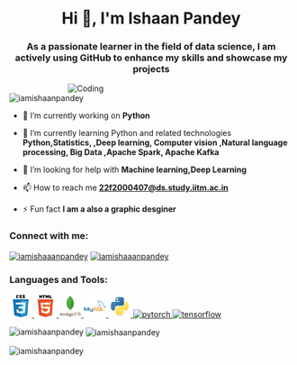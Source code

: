 <h1 align="center">Hi 👋, I'm Ishaan Pandey</h1>
<h3 align="center">As a passionate learner in the field of data science, I am actively using GitHub to enhance my skills and showcase my projects</h3>
<img align="right" alt="Coding" width="400" src="https://www.mjvinnovation.com/wp-content/uploads/2021/07/Etapas-do-Data-Science-para-aplicar-na-sua-empresa.gif">
<p align="left"> <img src="https://komarev.com/ghpvc/?username=iamishaanpandey&label=Profile%20views&color=0e75b6&style=flat" alt="iamishaanpandey" /> </p>

- 🔭 I’m currently working on **Python**

- 🌱 I’m currently learning Python and related technologies **Python,Statistics, ,Deep learning, Computer vision ,Natural language processing, Big Data ,Apache Spark, Apache Kafka**

- 🤝 I’m looking for help with **Machine learning,Deep Learning**

- 📫 How to reach me **22f2000407@ds.study.iitm.ac.in**

- ⚡ Fun fact **I am a also a graphic desginer**

<h3 align="left">Connect with me:</h3>
<p align="left">
<a href="https://linkedin.com/in/iamishaaanpandey" target="blank"><img align="center" src="https://raw.githubusercontent.com/rahuldkjain/github-profile-readme-generator/master/src/images/icons/Social/linked-in-alt.svg" alt="iamishaaanpandey" height="30" width="40" /></a>
<a href="https://instagram.com/iamishaaanpandey" target="blank"><img align="center" src="https://raw.githubusercontent.com/rahuldkjain/github-profile-readme-generator/master/src/images/icons/Social/instagram.svg" alt="iamishaaanpandey" height="30" width="40" /></a>
</p>

<h3 align="left">Languages and Tools:</h3>
<p align="left"> <a href="https://www.w3schools.com/css/" target="_blank" rel="noreferrer"> <img src="https://raw.githubusercontent.com/devicons/devicon/master/icons/css3/css3-original-wordmark.svg" alt="css3" width="40" height="40"/> </a> <a href="https://www.w3.org/html/" target="_blank" rel="noreferrer"> <img src="https://raw.githubusercontent.com/devicons/devicon/master/icons/html5/html5-original-wordmark.svg" alt="html5" width="40" height="40"/> </a> <a href="https://www.mongodb.com/" target="_blank" rel="noreferrer"> <img src="https://raw.githubusercontent.com/devicons/devicon/master/icons/mongodb/mongodb-original-wordmark.svg" alt="mongodb" width="40" height="40"/> </a> <a href="https://www.mysql.com/" target="_blank" rel="noreferrer"> <img src="https://raw.githubusercontent.com/devicons/devicon/master/icons/mysql/mysql-original-wordmark.svg" alt="mysql" width="40" height="40"/> </a> <a href="https://www.python.org" target="_blank" rel="noreferrer"> <img src="https://raw.githubusercontent.com/devicons/devicon/master/icons/python/python-original.svg" alt="python" width="40" height="40"/> </a> <a href="https://pytorch.org/" target="_blank" rel="noreferrer"> <img src="https://www.vectorlogo.zone/logos/pytorch/pytorch-icon.svg" alt="pytorch" width="40" height="40"/> </a> <a href="https://www.tensorflow.org" target="_blank" rel="noreferrer"> <img src="https://www.vectorlogo.zone/logos/tensorflow/tensorflow-icon.svg" alt="tensorflow" width="40" height="40"/> </a> </p>

<p><img align="left" src="https://github-readme-stats.vercel.app/api/top-langs?username=iamishaanpandey&show_icons=true&locale=en&layout=compact" alt="iamishaanpandey" /></p>

<p>&nbsp;<img align="center" src="https://github-readme-stats.vercel.app/api?username=iamishaanpandey&show_icons=true&locale=en" alt="iamishaanpandey" /></p>

<p><img align="center" src="https://github-readme-streak-stats.herokuapp.com/?user=iamishaanpandey&" alt="iamishaanpandey" /></p>
